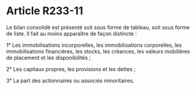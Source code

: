 # Article R233-11

Le bilan consolidé est présenté soit sous forme de tableau, soit sous forme de liste. Il fait au moins apparaître de façon distincte :

1° Les immobilisations incorporelles, les immobilisations corporelles, les immobilisations financières, les stocks, les créances, les valeurs mobilières de placement et les disponibilités ;

2° Les capitaux propres, les provisions et les dettes ;

3° La part des actionnaires ou associés minoritaires.
